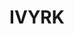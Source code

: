 ---
ee_id: '4453'
site: '1'
type: '2'
url: 2018-072-ivyrk
title: IVYRK
year: '2018'
display_year: '2018'
medium: IQDemy Premium UV ink on​ ​IKEA LINNMON​ table tops
dims: 118 x 29.5
pitch: ''
ps: ''
live_url: ''
related: ''
youtube: ''
related_code: ''
imgs: ivry-2018-072-db-ug--h7yX.jpg
subheading: ''
download: ''
add_credit: ''
commission: ''
layout: things-i-made
---